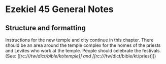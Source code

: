 # Ezekiel 45 General Notes
## Structure and formatting

Instructions for the new temple and city continue in this chapter. There should be an area around the temple complex for the homes of the priests and Levites who work at the temple. People should celebrate the festivals. (See: [[rc://*/tw/dict/bible/kt/temple]] and [[rc://*/tw/dict/bible/kt/priest]])